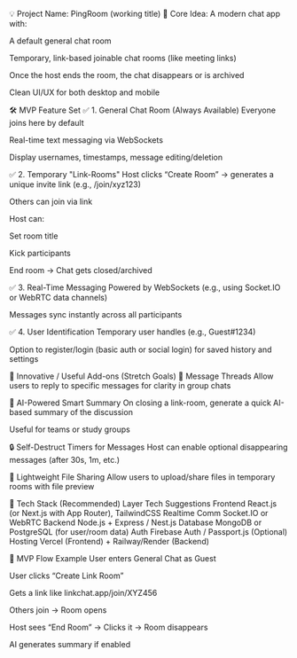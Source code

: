 💡 Project Name: PingRoom (working title)
🧩 Core Idea:
A modern chat app with:

A default general chat room

Temporary, link-based joinable chat rooms (like meeting links)

Once the host ends the room, the chat disappears or is archived

Clean UI/UX for both desktop and mobile

🛠 MVP Feature Set
✅ 1. General Chat Room (Always Available)
Everyone joins here by default

Real-time text messaging via WebSockets

Display usernames, timestamps, message editing/deletion

✅ 2. Temporary "Link-Rooms"
Host clicks “Create Room” → generates a unique invite link (e.g., /join/xyz123)

Others can join via link

Host can:

Set room title

Kick participants

End room → Chat gets closed/archived

✅ 3. Real-Time Messaging
Powered by WebSockets (e.g., using Socket.IO or WebRTC data channels)

Messages sync instantly across all participants

✅ 4. User Identification
Temporary user handles (e.g., Guest#1234)

Option to register/login (basic auth or social login) for saved history and settings

🌟 Innovative / Useful Add-ons (Stretch Goals)
💬 Message Threads
Allow users to reply to specific messages for clarity in group chats

🧠 AI-Powered Smart Summary
On closing a link-room, generate a quick AI-based summary of the discussion

Useful for teams or study groups

🔒 Self-Destruct Timers for Messages
Host can enable optional disappearing messages (after 30s, 1m, etc.)

📎 Lightweight File Sharing
Allow users to upload/share files in temporary rooms with file preview

🧪 Tech Stack (Recommended)
Layer	Tech Suggestions
Frontend	React.js (or Next.js with App Router), TailwindCSS
Realtime Comm	Socket.IO or WebRTC
Backend	Node.js + Express / Nest.js
Database	MongoDB or PostgreSQL (for user/room data)
Auth	Firebase Auth / Passport.js (Optional)
Hosting	Vercel (Frontend) + Railway/Render (Backend)

🧪 MVP Flow Example
User enters General Chat as Guest

User clicks “Create Link Room”

Gets a link like linkchat.app/join/XYZ456

Others join → Room opens

Host sees “End Room” → Clicks it → Room disappears

AI generates summary if enabled
